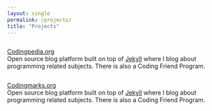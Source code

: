 ```yaml
---
layout: single
permalink: /projects/
title: "Projects"
---
```


<figure style="width: 150px" class="align-left">
  <img src="{{ site.url }}{{ site.baseurl }}/assets/images/projects/logo-codingpedia.png" alt="">
</figure> 

[Codingpedia.org](http://www.codingpedia.org) <br/>
Open source blog platform built on top of [Jekyll](https://jekyllrb.com/) where I blog about programming related subjects. There is also a Coding Friend Program.


<div class="clear"></div>

<figure style="width: 150px" class="align-left">
  <img src="{{ site.url }}{{ site.baseurl }}/assets/images/projects/logo-codingpedia.png" alt="">
</figure> 

[Codingmarks.org](https://www.codingmarks.org) <br/>
Open source blog platform built on top of [Jekyll](https://jekyllrb.com/) where I blog about programming related subjects. There is also a Coding Friend Program.